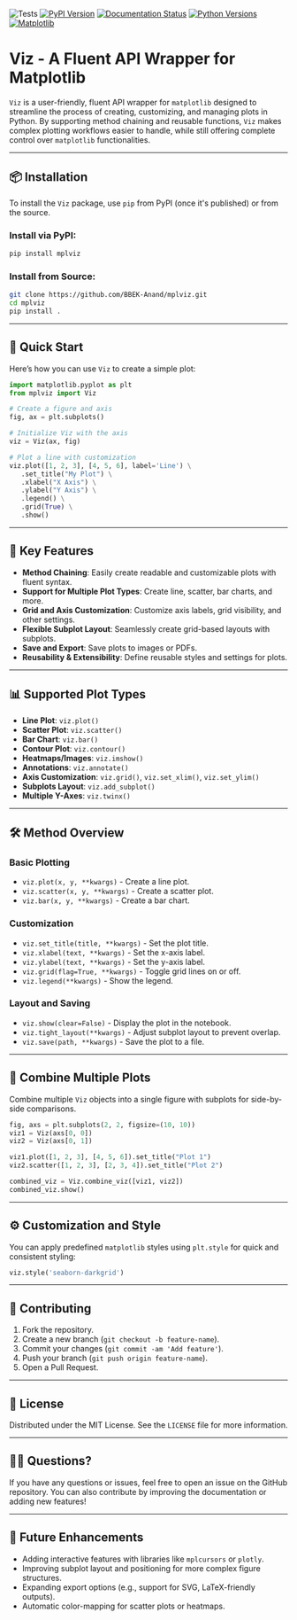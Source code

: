 ![Tests](https://github.com/BBEK-Anand/mplviz/actions/workflows/tests.yml/badge.svg?branch=main)
[![PyPI Version](https://img.shields.io/pypi/v/mplviz.svg)](https://pypi.org/project/mplviz/)
[![Documentation Status](https://readthedocs.org/projects/mplviz/badge/?version=latest)](https://mplviz.readthedocs.io/en/latest/?badge=latest)
[![Python Versions](https://img.shields.io/pypi/pyversions/mplviz.svg)](https://pypi.org/project/mplviz/)
[![Matplotlib](https://img.shields.io/librariesio/release/pypi/matplotlib.svg)](https://pypi.org/project/matplotlib/)



# Viz - A Fluent API Wrapper for Matplotlib

`Viz` is a user-friendly, fluent API wrapper for `matplotlib` designed to streamline the process of creating, customizing, and managing plots in Python. By supporting method chaining and reusable functions, `Viz` makes complex plotting workflows easier to handle, while still offering complete control over `matplotlib` functionalities.

---

## 📦 Installation

To install the `Viz` package, use `pip` from PyPI (once it's published) or from the source.

### Install via PyPI:

```bash
pip install mplviz
```

### Install from Source:

```bash
git clone https://github.com/BBEK-Anand/mplviz.git
cd mplviz
pip install .
```

---

## 🚀 Quick Start

Here’s how you can use `Viz` to create a simple plot:

```python
import matplotlib.pyplot as plt
from mplviz import Viz

# Create a figure and axis
fig, ax = plt.subplots()

# Initialize Viz with the axis
viz = Viz(ax, fig)

# Plot a line with customization
viz.plot([1, 2, 3], [4, 5, 6], label='Line') \
   .set_title("My Plot") \
   .xlabel("X Axis") \
   .ylabel("Y Axis") \
   .legend() \
   .grid(True) \
   .show()
```

---

## 🌟 Key Features

* **Method Chaining**: Easily create readable and customizable plots with fluent syntax.
* **Support for Multiple Plot Types**: Create line, scatter, bar charts, and more.
* **Grid and Axis Customization**: Customize axis labels, grid visibility, and other settings.
* **Flexible Subplot Layout**: Seamlessly create grid-based layouts with subplots.
* **Save and Export**: Save plots to images or PDFs.
* **Reusability & Extensibility**: Define reusable styles and settings for plots.

---

## 📊 Supported Plot Types

* **Line Plot**: `viz.plot()`
* **Scatter Plot**: `viz.scatter()`
* **Bar Chart**: `viz.bar()`
* **Contour Plot**: `viz.contour()`
* **Heatmaps/Images**: `viz.imshow()`
* **Annotations**: `viz.annotate()`
* **Axis Customization**: `viz.grid()`, `viz.set_xlim()`, `viz.set_ylim()`
* **Subplots Layout**: `viz.add_subplot()`
* **Multiple Y-Axes**: `viz.twinx()`

---

## 🛠️ Method Overview

### Basic Plotting

* `viz.plot(x, y, **kwargs)` - Create a line plot.
* `viz.scatter(x, y, **kwargs)` - Create a scatter plot.
* `viz.bar(x, y, **kwargs)` - Create a bar chart.

### Customization

* `viz.set_title(title, **kwargs)` - Set the plot title.
* `viz.xlabel(text, **kwargs)` - Set the x-axis label.
* `viz.ylabel(text, **kwargs)` - Set the y-axis label.
* `viz.grid(flag=True, **kwargs)` - Toggle grid lines on or off.
* `viz.legend(**kwargs)` - Show the legend.

### Layout and Saving

* `viz.show(clear=False)` - Display the plot in the notebook.
* `viz.tight_layout(**kwargs)` - Adjust subplot layout to prevent overlap.
* `viz.save(path, **kwargs)` - Save the plot to a file.

---

## 🔄 Combine Multiple Plots

Combine multiple `Viz` objects into a single figure with subplots for side-by-side comparisons.

```python
fig, axs = plt.subplots(2, 2, figsize=(10, 10))
viz1 = Viz(axs[0, 0])
viz2 = Viz(axs[0, 1])

viz1.plot([1, 2, 3], [4, 5, 6]).set_title("Plot 1")
viz2.scatter([1, 2, 3], [2, 3, 4]).set_title("Plot 2")

combined_viz = Viz.combine_viz([viz1, viz2])
combined_viz.show()
```

---

## ⚙️ Customization and Style

You can apply predefined `matplotlib` styles using `plt.style` for quick and consistent styling:

```python
viz.style('seaborn-darkgrid')
```

---

## 🤝 Contributing

1. Fork the repository.
2. Create a new branch (`git checkout -b feature-name`).
3. Commit your changes (`git commit -am 'Add feature'`).
4. Push your branch (`git push origin feature-name`).
5. Open a Pull Request.

---

## 📄 License

Distributed under the MIT License. See the `LICENSE` file for more information.

---

## 🙋‍♂️ Questions?

If you have any questions or issues, feel free to open an issue on the GitHub repository. You can also contribute by improving the documentation or adding new features!

---

## 📍 Future Enhancements

* Adding interactive features with libraries like `mplcursors` or `plotly`.
* Improving subplot layout and positioning for more complex figure structures.
* Expanding export options (e.g., support for SVG, LaTeX-friendly outputs).
* Automatic color-mapping for scatter plots or heatmaps.

